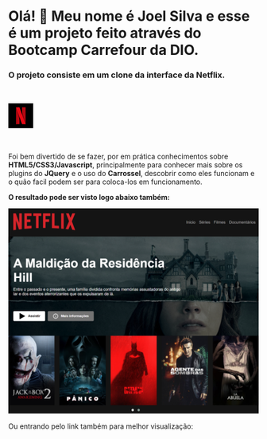 # Olá! 👋 Meu nome é **Joel Silva** e esse é um projeto feito através do **Bootcamp Carrefour** da **DIO**.
### O projeto consiste em um clone da interface da **Netflix**.
<br>

![Netflix](images/netflix-readme.png)

<br>

Foi bem divertido de se fazer, por em prática conhecimentos sobre **HTML5/CSS3/Javascript**, principalmente para conhecer mais sobre os plugins do **JQuery** e o uso do **Carrossel**, descobrir como eles funcionam e o quão facil podem ser para coloca-los em funcionamento.

**O resultado pode ser visto logo abaixo também:**

![Netflix Clone](images/netflix-page.png)

Ou entrando pelo link também para melhor visualização: 
